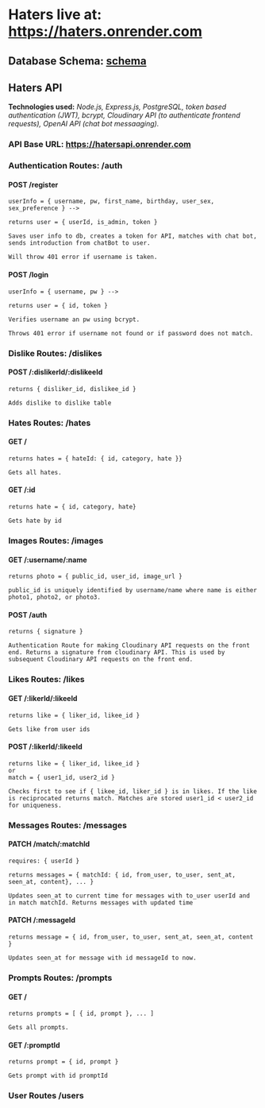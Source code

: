 
# Haters live at: https://haters.onrender.com

## Database Schema: [schema](https://drawsql.app/teams/haters/diagrams/haters)

## Haters API

**Technologies used:** *Node.js, Express.js, PostgreSQL, token based authentication (JWT), bcrypt, Cloudinary API (to authenticate frontend requests), OpenAI API (chat bot messaaging).* 

### API Base URL: https://hatersapi.onrender.com

### Authentication Routes: /auth

#### POST /register

    userInfo = { username, pw, first_name, birthday, user_sex, sex_preference } -->
    
    returns user = { userId, is_admin, token }

    Saves user info to db, creates a token for API, matches with chat bot, sends introduction from chatBot to user.

    Will throw 401 error if username is taken. 

#### POST /login

    userInfo = { username, pw } -->

    returns user = { id, token }

    Verifies username an pw using bcrypt. 

    Throws 401 error if username not found or if password does not match.

### Dislike Routes: /dislikes

#### POST /:dislikerId/:dislikeeId

    returns { disliker_id, dislikee_id }

    Adds dislike to dislike table

### Hates Routes: /hates

#### GET / 

    returns hates = { hateId: { id, category, hate }}

    Gets all hates.

#### GET /:id

    returns hate = { id, category, hate}

    Gets hate by id

### Images Routes: /images

#### GET /:username/:name

    returns photo = { public_id, user_id, image_url }

    public_id is uniquely identified by username/name where name is either photo1, photo2, or photo3.

#### POST /auth

    returns { signature }

    Authentication Route for making Cloudinary API requests on the front end. Returns a signature from cloudinary API. This is used by subsequent Cloudinary API requests on the front end. 

### Likes Routes: /likes

#### GET /:likerId/:likeeId

    returns like = { liker_id, likee_id }

    Gets like from user ids

#### POST /:likerId/:likeeId

    returns like = { liker_id, likee_id }
    or
    match = { user1_id, user2_id }

    Checks first to see if { likee_id, liker_id } is in likes. If the like is reciprocated returns match. Matches are stored user1_id < user2_id for uniqueness.

### Messages Routes: /messages

#### PATCH /match/:matchId

    requires: { userId }

    returns messages = { matchId: { id, from_user, to_user, sent_at, seen_at, content}, ... }

    Updates seen_at to current time for messages with to_user userId and in match matchId. Returns messages with updated time

#### PATCH /:messageId

    returns message = { id, from_user, to_user, sent_at, seen_at, content }

    Updates seen_at for message with id messageId to now.

### Prompts Routes: /prompts

#### GET /

    returns prompts = [ { id, prompt }, ... ]

    Gets all prompts.

#### GET /:promptId

    returns prompt = { id, prompt }

    Gets prompt with id promptId

### User Routes /users




